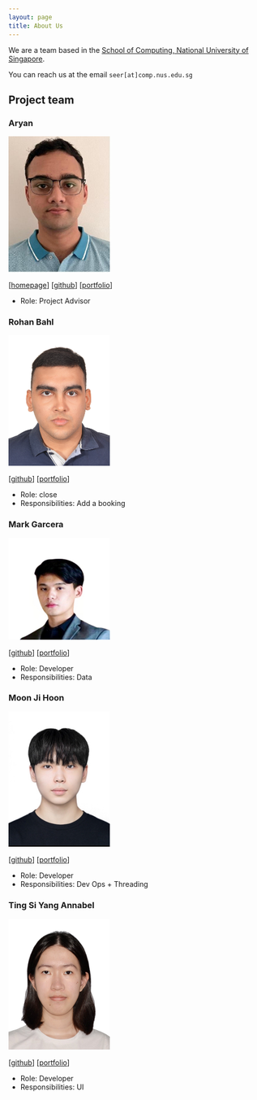 ```yaml
---
layout: page
title: About Us
---
```


We are a team based in the [School of Computing, National University of Singapore](http://www.comp.nus.edu.sg).

You can reach us at the email `seer[at]comp.nus.edu.sg`

## Project team

### Aryan

<img src="images/AryanG01.png" width="200px">

[[homepage](https://ay2324s1-cs2103t-f10-1.github.io/tp)]
[[github](https://github.com/AryanG01)]
[[portfolio](team/aryang01.md)]

* Role: Project Advisor

### Rohan Bahl

<img src="images/rb9823.png" width="200px">

[[github](http://github.com/RB9823)]
[[portfolio](team/johndoe.md)]

* Role: close
* Responsibilities: Add a booking

### Mark Garcera

<img src="images/markgcera.png" width="200px">

[[github](http://github.com/markgcera)] [[portfolio](team/markgcera.md)]

* Role: Developer
* Responsibilities: Data

### Moon Ji Hoon

<img src="images/iyioon.png" width="200px">

[[github](http://github.com/iyioon)]
[[portfolio](team/iyioon.md)]

* Role: Developer
* Responsibilities: Dev Ops + Threading

### Ting Si Yang Annabel

<img src="images/annabelting.png" width="200px">

[[github](http://github.com/AnnabelTing)]
[[portfolio](team/annabelting.md)]

* Role: Developer
* Responsibilities: UI
